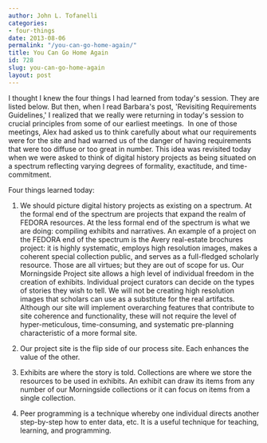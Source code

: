 ```yaml
---
author: John L. Tofanelli
categories:
- four-things
date: 2013-08-06
permalink: "/you-can-go-home-again/"
title: You Can Go Home Again
id: 728
slug: you-can-go-home-again
layout: post
---
```

I thought I knew the four things I had learned from today's
  session. They are listed below. But then, when I read Barbara's post, 'Revisiting
  Requirements Guidelines,' I realized that we really were returning in today's
  session to crucial principles from some of our earliest meetings.  In one of those
  meetings, Alex had asked us to think carefully about what our requirements were
  for the site and had warned us of the danger of having requirements that were too
  diffuse or too great in number. This idea was revisited today when we were asked
  to think of digital history projects as being situated on a spectrum reflecting
  varying degrees of formality, exactitude, and time-commitment.

Four things learned today:

1. We should picture digital history projects as existing on a spectrum. At the formal end of the spectrum are projects that expand the realm of FEDORA resources. At the less formal end of the spectrum is what we are doing: compiling exhibits and narratives. An example of a project on the FEDORA end of the spectrum is the Avery real-estate brochures project: it is highly systematic, employs high resolution images, makes a coherent special collection public, and serves as a full-fledged scholarly resource. Those are all virtues; but they are out of scope for us. Our Morningside Project site allows a high level of individual freedom in the creation of exhibits. Individual project curators can decide on the types of stories they wish to tell. We will not be creating high resolution images that scholars can use as a substitute for the real artifacts. Although our site will implement overarching features that contribute to site coherence and functionality, these will not require the level of hyper-meticulous, time-consuming, and systematic pre-planning characteristic of a more formal site.

2. Our project site is the flip side of our process site. Each enhances the value of the other.

3. Exhibits are where the story is told. Collections are where we store the resources to be used in exhibits. An exhibit can draw its items from any number of our Morningside collections or it can focus on items from a single collection.

4. Peer programming is a technique whereby one individual directs another step-by-step how to enter data, etc. It is a useful technique for teaching, learning, and programming.
